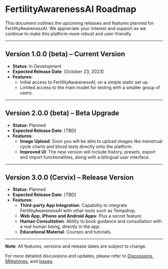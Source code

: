 # FertilityAwarenessAI Roadmap

This document outlines the upcoming releases and features planned for FertilityAwarenessAI. We appreciate your interest and support as we continue to make this platform more robust and user-friendly.

---

## Version 1.0.0 (beta) – Current Version
- **Status**: In Development
- **Expected Release Date**: [October 23, 2023]
- **Features**:
  - Initial access to FertilityAwarenessAI, on a simple static set up.
  - Limited access to the main model for testing with a smaller group of users.

---

## Version 2.0.0 (beta) – Beta Upgrade
- **Status**: Planned
- **Expected Release Date**: [TBD]
- **Features**:
  - **Image Upload**: Soon you will be able to upload images like menstrual cycle charts and blood tests directly onto the platform.
  - **Improved UI**: The new version will include history, presets, export and import functionalities, along with a bilingual user interface.

---

## Version 3.0.0 (Cervix) – Release Version
- **Status**: Planned
- **Expected Release Date**: [TBD]
- **Features**:
  - **Third-party App Integration**: Capability to integrate FertilityAwarenessAI with other tools such as Tempdrop.
  - **Web App, iPhone and Android Apps**: Plus a secret feature.
  - **Human Consultation**: Ability to book guidance and consultation with a real human being, directly in the app.
  - **Educational Material**: Courses and tutorials.

---

**Note**: All features, versions and release dates are subject to change.

For more detailed discussions and updates, please refer to [Discussions](https://github.com/[WOWEN-DEV]/[fertilityawareness]/discussions), [Milestones](https://github.com/[WOWEN-DEV]/[fertilityawareness]/milestones), and [Issues](https://github.com/[WOWEN-DEV]/[fertilityawareness]/issues).
